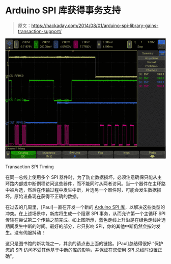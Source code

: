 # Arduino SPI 库获得事务支持

> 原文：<https://hackaday.com/2014/08/01/arduino-spi-library-gains-transaction-support/>

![Transaction SPI Timing](img/a06dec10310a8d44dc34e7bbedeef099.png)

Transaction SPI Timing

在同一总线上使用多个 SPI 器件时，为了防止数据损坏，必须注意确保只能从主环路内部或中断例程访问这些器件，而不能同时从两者访问。当一个器件在主环路中被片选，然后在传输过程中发生中断，片选另一个器件时，可能会发生数据损坏。原始设备现在获得不正确的数据。

在过去的几周里，[Paul]一直在开发一个新的 [Arduino SPI 库](http://www.dorkbotpdx.org/blog/paul/spi_transactions_in_arduino)，以解决这些类型的冲突。在上述场景中，新库将生成一个阻塞 SPI 事务，从而允许第一个主循环 SPI 传输在尝试第二个传输之前完成。如上图所示，蓝色走线上升沿是在绿色走线片选期间发生中断的时间。最好的部分，它只影响 SPI，你的其他中断仍然会按时发生。没有伺服抖动！

这只是图书馆的新功能之一，其余的请点击上面的链接。[Paul]总结得很好:“保护您的 SPI 访问不受其他基于中断的库的影响，并保证在您使用 SPI 总线时设置正确”。
